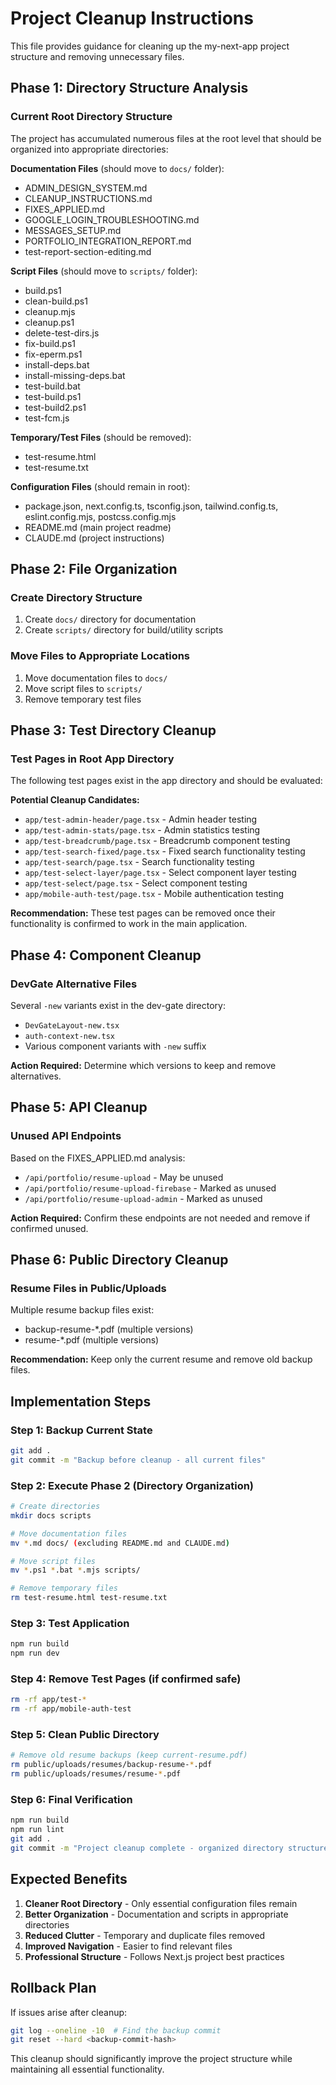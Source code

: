 # Project Cleanup Instructions

This file provides guidance for cleaning up the my-next-app project structure and removing unnecessary files.

## Phase 1: Directory Structure Analysis

### Current Root Directory Structure
The project has accumulated numerous files at the root level that should be organized into appropriate directories:

**Documentation Files** (should move to `docs/` folder):
- ADMIN_DESIGN_SYSTEM.md
- CLEANUP_INSTRUCTIONS.md  
- FIXES_APPLIED.md
- GOOGLE_LOGIN_TROUBLESHOOTING.md
- MESSAGES_SETUP.md
- PORTFOLIO_INTEGRATION_REPORT.md
- test-report-section-editing.md

**Script Files** (should move to `scripts/` folder):
- build.ps1
- clean-build.ps1  
- cleanup.mjs
- cleanup.ps1
- delete-test-dirs.js
- fix-build.ps1
- fix-eperm.ps1
- install-deps.bat
- install-missing-deps.bat
- test-build.bat
- test-build.ps1
- test-build2.ps1
- test-fcm.js

**Temporary/Test Files** (should be removed):
- test-resume.html
- test-resume.txt

**Configuration Files** (should remain in root):
- package.json, next.config.ts, tsconfig.json, tailwind.config.ts, eslint.config.mjs, postcss.config.mjs
- README.md (main project readme)
- CLAUDE.md (project instructions)

## Phase 2: File Organization

### Create Directory Structure
1. Create `docs/` directory for documentation
2. Create `scripts/` directory for build/utility scripts

### Move Files to Appropriate Locations
1. Move documentation files to `docs/`
2. Move script files to `scripts/`
3. Remove temporary test files

## Phase 3: Test Directory Cleanup

### Test Pages in Root App Directory
The following test pages exist in the app directory and should be evaluated:

**Potential Cleanup Candidates:**
- `app/test-admin-header/page.tsx` - Admin header testing
- `app/test-admin-stats/page.tsx` - Admin statistics testing  
- `app/test-breadcrumb/page.tsx` - Breadcrumb component testing
- `app/test-search-fixed/page.tsx` - Fixed search functionality testing
- `app/test-search/page.tsx` - Search functionality testing
- `app/test-select-layer/page.tsx` - Select component layer testing
- `app/test-select/page.tsx` - Select component testing
- `app/mobile-auth-test/page.tsx` - Mobile authentication testing

**Recommendation:** These test pages can be removed once their functionality is confirmed to work in the main application.

## Phase 4: Component Cleanup

### DevGate Alternative Files
Several `-new` variants exist in the dev-gate directory:
- `DevGateLayout-new.tsx`
- `auth-context-new.tsx`
- Various component variants with `-new` suffix

**Action Required:** Determine which versions to keep and remove alternatives.

## Phase 5: API Cleanup

### Unused API Endpoints
Based on the FIXES_APPLIED.md analysis:
- `/api/portfolio/resume-upload` - May be unused
- `/api/portfolio/resume-upload-firebase` - Marked as unused
- `/api/portfolio/resume-upload-admin` - Marked as unused

**Action Required:** Confirm these endpoints are not needed and remove if confirmed unused.

## Phase 6: Public Directory Cleanup

### Resume Files in Public/Uploads
Multiple resume backup files exist:
- backup-resume-*.pdf (multiple versions)
- resume-*.pdf (multiple versions)

**Recommendation:** Keep only the current resume and remove old backup files.

## Implementation Steps

### Step 1: Backup Current State
```bash
git add .
git commit -m "Backup before cleanup - all current files"
```

### Step 2: Execute Phase 2 (Directory Organization)
```bash
# Create directories
mkdir docs scripts

# Move documentation files
mv *.md docs/ (excluding README.md and CLAUDE.md)

# Move script files  
mv *.ps1 *.bat *.mjs scripts/

# Remove temporary files
rm test-resume.html test-resume.txt
```

### Step 3: Test Application
```bash
npm run build
npm run dev
```

### Step 4: Remove Test Pages (if confirmed safe)
```bash
rm -rf app/test-*
rm -rf app/mobile-auth-test
```

### Step 5: Clean Public Directory
```bash
# Remove old resume backups (keep current-resume.pdf)
rm public/uploads/resumes/backup-resume-*.pdf
rm public/uploads/resumes/resume-*.pdf
```

### Step 6: Final Verification
```bash
npm run build
npm run lint
git add .
git commit -m "Project cleanup complete - organized directory structure"
```

## Expected Benefits

1. **Cleaner Root Directory** - Only essential configuration files remain
2. **Better Organization** - Documentation and scripts in appropriate directories
3. **Reduced Clutter** - Temporary and duplicate files removed
4. **Improved Navigation** - Easier to find relevant files
5. **Professional Structure** - Follows Next.js project best practices

## Rollback Plan

If issues arise after cleanup:
```bash
git log --oneline -10  # Find the backup commit
git reset --hard <backup-commit-hash>
```

This cleanup should significantly improve the project structure while maintaining all essential functionality.